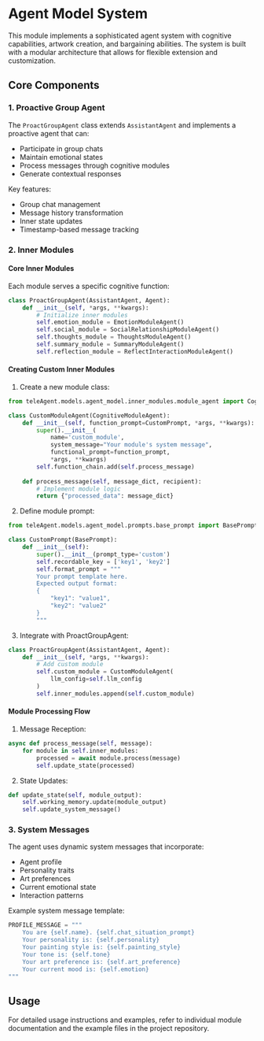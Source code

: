 # Agent Model System

This module implements a sophisticated agent system with cognitive capabilities, artwork creation, and bargaining abilities. The system is built with a modular architecture that allows for flexible extension and customization.

## Core Components

### 1. Proactive Group Agent

The `ProactGroupAgent` class extends `AssistantAgent` and implements a proactive agent that can:
- Participate in group chats
- Maintain emotional states
- Process messages through cognitive modules
- Generate contextual responses

Key features:
- Group chat management
- Message history transformation
- Inner state updates
- Timestamp-based message tracking

### 2. Inner Modules

#### Core Inner Modules
Each module serves a specific cognitive function:

```python
class ProactGroupAgent(AssistantAgent, Agent):
    def __init__(self, *args, **kwargs):
        # Initialize inner modules
        self.emotion_module = EmotionModuleAgent()
        self.social_module = SocialRelationshipModuleAgent()
        self.thoughts_module = ThoughtsModuleAgent()
        self.summary_module = SummaryModuleAgent()
        self.reflection_module = ReflectInteractionModuleAgent()
```

#### Creating Custom Inner Modules

1. Create a new module class:

```python
from teleAgent.models.agent_model.inner_modules.module_agent import CognitiveModuleAgent

class CustomModuleAgent(CognitiveModuleAgent):
    def __init__(self, function_prompt=CustomPrompt, *args, **kwargs):
        super().__init__(
            name='custom_module',
            system_message="Your module's system message",
            functional_prompt=function_prompt,
            *args, **kwargs)
        self.function_chain.add(self.process_message)
    
    def process_message(self, message_dict, recipient):
        # Implement module logic
        return {"processed_data": message_dict}
```

2. Define module prompt:

```python
from teleAgent.models.agent_model.prompts.base_prompt import BasePrompt

class CustomPrompt(BasePrompt):
    def __init__(self):
        super().__init__(prompt_type='custom')
        self.recordable_key = ['key1', 'key2']
        self.format_prompt = """
        Your prompt template here.
        Expected output format:
        {
            "key1": "value1",
            "key2": "value2"
        }
        """
```

3. Integrate with ProactGroupAgent:

```python
class ProactGroupAgent(AssistantAgent, Agent):
    def __init__(self, *args, **kwargs):
        # Add custom module
        self.custom_module = CustomModuleAgent(
            llm_config=self.llm_config
        )
        self.inner_modules.append(self.custom_module)
```

#### Module Processing Flow

1. Message Reception:
```python
async def process_message(self, message):
    for module in self.inner_modules:
        processed = await module.process(message)
        self.update_state(processed)
```

2. State Updates:
```python
def update_state(self, module_output):
    self.working_memory.update(module_output)
    self.update_system_message()
```

### 3. System Messages

The agent uses dynamic system messages that incorporate:
- Agent profile
- Personality traits
- Art preferences
- Current emotional state
- Interaction patterns

Example system message template:
```python
PROFILE_MESSAGE = """
    You are {self.name}. {self.chat_situation_prompt}
    Your personality is: {self.personality}
    Your painting style is: {self.painting_style}
    Your tone is: {self.tone}
    Your art preference is: {self.art_preference}
    Your current mood is: {self.emotion}
"""
```

## Usage

For detailed usage instructions and examples, refer to individual module documentation and the example files in the project repository.